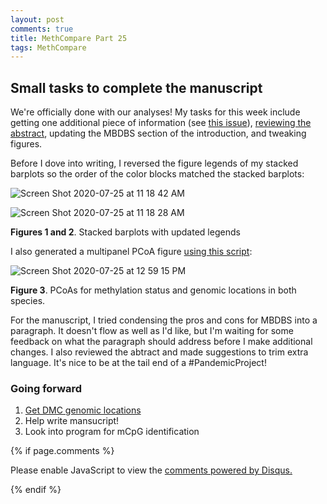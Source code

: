 ```yaml
---
layout: post
comments: true
title: MethCompare Part 25
tags: MethCompare
---
```


## Small tasks to complete the manuscript

We're officially done with our analyses! My tasks for this week include getting one additional piece of information (see [this issue](https://github.com/hputnam/Meth_Compare/issues/90)), [reviewing the abstract](https://github.com/hputnam/Meth_Compare/issues/89), updating the MBDBS section of the introduction, and tweaking figures.

Before I dove into writing, I reversed the figure legends of my stacked barplots so the order of the color blocks matched the stacked barplots:

![Screen Shot 2020-07-25 at 11 18 42 AM](https://user-images.githubusercontent.com/22335838/88469869-994ddb00-ceaa-11ea-9f92-5a39430f2fab.png)

![Screen Shot 2020-07-25 at 11 18 28 AM](https://user-images.githubusercontent.com/22335838/88469871-9b179e80-ceaa-11ea-9943-d1f5a2402a8c.png)

**Figures 1 and 2**. Stacked barplots with updated legends

I also generated a multipanel PCoA figure [using this script](https://github.com/hputnam/Meth_Compare/blob/master/scripts/Characterizing-CpG-Methylation.Rmd):

![Screen Shot 2020-07-25 at 12 59 15 PM](https://user-images.githubusercontent.com/22335838/88469874-a79bf700-ceaa-11ea-9900-09a15b59af89.png)

**Figure 3**. PCoAs for methylation status and genomic locations in both species.

For the manuscript, I tried condensing the pros and cons for MBDBS into a paragraph. It doesn't flow as well as I'd like, but I'm waiting for some feedback on what the paragraph should address before I make additional changes. I also reviewed the abtract and made suggestions to trim extra language. It's nice to be at the tail end of a #PandemicProject!

### Going forward

1. [Get DMC genomic locations](https://github.com/hputnam/Meth_Compare/issues/90)
2. Help write mansucript!
2. Look into program for mCpG identification

{% if page.comments %}

<div id="disqus_thread"></div>
<script>

/**
*  RECOMMENDED CONFIGURATION VARIABLES: EDIT AND UNCOMMENT THE SECTION BELOW TO INSERT DYNAMIC VALUES FROM YOUR PLATFORM OR CMS.
*  LEARN WHY DEFINING THESE VARIABLES IS IMPORTANT: https://disqus.com/admin/universalcode/#configuration-variables*/
/*
var disqus_config = function () {
this.page.url = PAGE_URL;  // Replace PAGE_URL with your page's canonical URL variable
this.page.identifier = PAGE_IDENTIFIER; // Replace PAGE_IDENTIFIER with your page's unique identifier variable
};
*/
(function() { // DON'T EDIT BELOW THIS LINE
var d = document, s = d.createElement('script');
s.src = 'https://the-responsible-grad-student.disqus.com/embed.js';
s.setAttribute('data-timestamp', +new Date());
(d.head || d.body).appendChild(s);
})();
</script>
<noscript>Please enable JavaScript to view the <a href="https://disqus.com/?ref_noscript">comments powered by Disqus.</a></noscript>

{% endif %}

<script id="dsq-count-scr" src="//the-responsible-grad-student.disqus.com/count.js" async></script>
  
